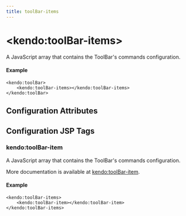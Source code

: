 ```yaml
---
title: toolBar-items
---
```


# \<kendo:toolBar-items\>

A JavaScript array that contains the ToolBar's commands configuration.

#### Example
    <kendo:toolBar>
        <kendo:toolBar-items></kendo:toolBar-items>
    </kendo:toolBar>

## Configuration Attributes


##  Configuration JSP Tags

### kendo:toolBar-item

A JavaScript array that contains the ToolBar's commands configuration.

More documentation is available at [kendo:toolBar-item](/api/wrappers/jsp/toolbar/item).

#### Example

    <kendo:toolBar-items>
        <kendo:toolBar-item></kendo:toolBar-item>
    </kendo:toolBar-items>

